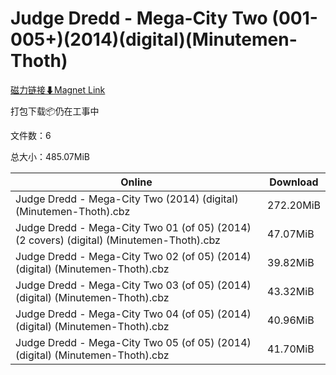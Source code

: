 # Judge Dredd - Mega-City Two (001-005+)(2014)(digital)(Minutemen-Thoth)

[磁力链接⬇Magnet Link](magnet:?xt=urn:btih:a464710d7ca6c96c01712e86ebdaaccded6e9362&dn=Judge%20Dredd%20-%20Mega-City%20Two%20%28001-005%2B%29%282014%29%28digital%29%28Minutemen-Thoth%29)

打包下载📦仍在工事中

文件数：6

总大小：485.07MiB

Online | Download
--- | ---
Judge Dredd - Mega-City Two (2014) (digital) (Minutemen-Thoth).cbz | 272.20MiB
Judge Dredd - Mega-City Two 01 (of 05) (2014) (2 covers) (digital) (Minutemen-Thoth).cbz | 47.07MiB
Judge Dredd - Mega-City Two 02 (of 05) (2014) (digital) (Minutemen-Thoth).cbz | 39.82MiB
Judge Dredd - Mega-City Two 03 (of 05) (2014) (digital) (Minutemen-Thoth).cbz | 43.32MiB
Judge Dredd - Mega-City Two 04 (of 05) (2014) (digital) (Minutemen-Thoth).cbz | 40.96MiB
Judge Dredd - Mega-City Two 05 (of 05) (2014) (digital) (Minutemen-Thoth).cbz | 41.70MiB